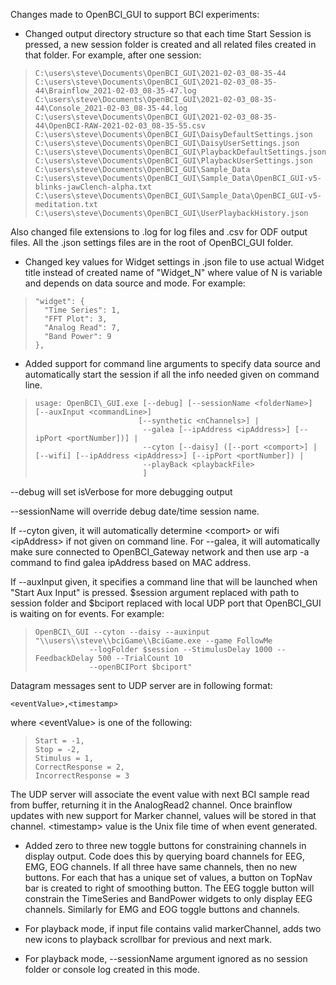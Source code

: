 Changes made to OpenBCI\_GUI to support BCI experiments:* Changed output directory structure so that each time Start Session is  pressed, a new session folder is created and all related files created  in that folder.  For example, after one session:>     C:\users\steve\Documents\OpenBCI_GUI\2021-02-03_08-35-44>     C:\users\steve\Documents\OpenBCI_GUI\2021-02-03_08-35-44\Brainflow_2021-02-03_08-35-47.log>     C:\users\steve\Documents\OpenBCI_GUI\2021-02-03_08-35-44\Console_2021-02-03_08-35-44.log>     C:\users\steve\Documents\OpenBCI_GUI\2021-02-03_08-35-44\OpenBCI-RAW-2021-02-03_08-35-55.csv>     C:\users\steve\Documents\OpenBCI_GUI\DaisyDefaultSettings.json>     C:\users\steve\Documents\OpenBCI_GUI\DaisyUserSettings.json>     C:\users\steve\Documents\OpenBCI_GUI\PlaybackDefaultSettings.json>     C:\users\steve\Documents\OpenBCI_GUI\PlaybackUserSettings.json>     C:\users\steve\Documents\OpenBCI_GUI\Sample_Data>     C:\users\steve\Documents\OpenBCI_GUI\Sample_Data\OpenBCI_GUI-v5-blinks-jawClench-alpha.txt>     C:\users\steve\Documents\OpenBCI_GUI\Sample_Data\OpenBCI_GUI-v5-meditation.txt>     C:\users\steve\Documents\OpenBCI_GUI\UserPlaybackHistory.json  Also changed file extensions to .log for log files and .csv for ODF  output files.  All the .json settings files are in the root of  OpenBCI\_GUI folder.* Changed key values for Widget settings in .json file to use actual  Widget title instead of created name of "Widget\_N" where value of N is  variable and depends on data source and mode.  For example:>     "widget": {>       "Time Series": 1,>       "FFT Plot": 3,>       "Analog Read": 7,>       "Band Power": 9>     },* Added support for command line arguments to specify data source and  automatically start the session if all the info needed given on  command line.>     usage: OpenBCI\_GUI.exe [--debug] [--sessionName <folderName>] [--auxInput <commandLine>]>                            [--synthetic <nChannels>] |>                             --galea [--ipAddress <ipAddress>] [--ipPort <portNumber])] |>                             --cyton [--daisy] ([--port <comport>] | [--wifi] [--ipAddress <ipAddress>] [--ipPort <portNumber]) |>                             --playBack <playbackFile>>                             ]  --debug will set isVerbose for more debugging output  --sessionName will override debug date/time session name.  If --cyton given, it will automatically determine &lt;comport&gt; or wifi  &lt;ipAddress&gt; if not given on command line.  For --galea, it will  automatically make sure connected to OpenBCI\_Gateway network and then  use arp -a command to find galea ipAddress based on MAC address.  If --auxInput given, it specifies a command line that will be  launched when "Start Aux Input" is pressed.  $session argument  replaced with path to session folder and $bciport replaced with  local UDP port that OpenBCI\_GUI is waiting on for events.  For example:>     OpenBCI\_GUI --cyton --daisy --auxinput "\\users\\steve\\bciGame\\BciGame.exe --game FollowMe>                 --logFolder $session --StimulusDelay 1000 --FeedbackDelay 500 --TrialCount 10>                 --openBCIPort $bciport"  Datagram messages sent to UDP server are in following format:    <eventValue>,<timestamp>  where &lt;eventValue&gt; is one of the following:>     Start = -1,>     Stop = -2,>     Stimulus = 1,>     CorrectResponse = 2,>     IncorrectResponse = 3  The UDP server will associate the event value with next BCI sample  read from buffer, returning it in the AnalogRead2 channel.  Once  brainflow updates with new support for Marker channel, values will be  stored in that channel.  &lt;timestamp&gt; value is the Unix file time of  when event generated.* Added zero to three new toggle buttons for constraining channels in  display output.  Code does this by querying board channels for EEG,  EMG, EOG channels.  If all three have same channels, then no new  buttons.  For each that has a unique set of values, a button on TopNav  bar is created to right of smoothing button.  The EEG toggle button  will constrain the TimeSeries and BandPower widgets to only display  EEG channels.  Similarly for EMG and EOG toggle buttons and channels.* For playback mode, if input file contains valid markerChannel, adds  two new icons to playback scrollbar for previous and next mark.* For playback mode, --sessionName argument ignored as no session folder  or console log created in this mode.
